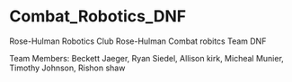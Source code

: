 # Combat_Robotics_DNF

Rose-Hulman Robotics Club
Rose-Hulman Combat robitcs
Team DNF
    
 Team Members:
  Beckett Jaeger,
  Ryan Siedel,
  Allison kirk,
  Micheal Munier,
  Timothy Johnson,
  Rishon shaw
